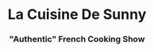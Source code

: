 <!-- Alignment -->
<div align="center">
  <!-- Header -->
  <h1>La Cuisine De Sunny</h1>
  <!-- Subheader -->
  <h3>"Authentic" French Cooking Show</h3>
</div>
